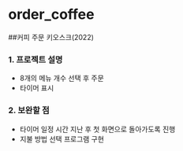 # order_coffee
##커피 주문 키오스크(2022)
### 1. 프로젝트 설명
- 8개의 메뉴 개수 선택 후 주문
- 타이머 표시

### 2. 보완할 점
- 타이머 일정 시간 지난 후 첫 화면으로 돌아가도록 진행
- 지불 방법 선택 프로그램 구현

